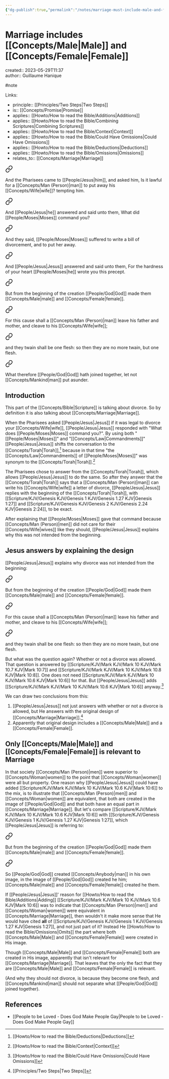 ```yaml
---
{"dg-publish":true,"permalink":"/notes/marriage-must-include-male-and-female/"}
---
```



# Marriage includes [[Concepts/Male\|Male]] and [[Concepts/Female\|Female]]

created:: 2023-05-29T11:37  
author:: Guillaume Hanique

#note

Links:

- principle:: [[Principles/Two Steps\|Two Steps]]
- is:: [[Concepts/Promise\|Promise]]
- applies:: [[Howto/How to read the Bible/Additions\|Additions]]
- applies:: [[Howto/How to read the Bible/Combining Scriptures\|Combining Scriptures]]
- applies:: [[Howto/How to read the Bible/Context\|Context]]
- applies:: [[Howto/How to read the Bible/Could Have Omissions\|Could Have Omissions]]
- applies:: [[Howto/How to read the Bible/Deductions\|Deductions]]
- applies:: [[Howto/How to read the Bible/Omissions\|Omissions]]
- relates_to:: [[Concepts/Marriage\|Marriage]]


<div class="transclusion internal-embed is-loaded"><a class="markdown-embed-link" href="/scripture/kjv/mark-kjv/mark-10-kjv/mark-10-2-kjv/" aria-label="Open link"><svg xmlns="http://www.w3.org/2000/svg" width="24" height="24" viewBox="0 0 24 24" fill="none" stroke="currentColor" stroke-width="2" stroke-linecap="round" stroke-linejoin="round" class="svg-icon lucide-link"><path d="M10 13a5 5 0 0 0 7.54.54l3-3a5 5 0 0 0-7.07-7.07l-1.72 1.71"></path><path d="M14 11a5 5 0 0 0-7.54-.54l-3 3a5 5 0 0 0 7.07 7.07l1.71-1.71"></path></svg></a><div class="markdown-embed">



And the Pharisees came to [[People/Jesus\|him]], and asked him, Is it lawful for a [[Concepts/Man (Person)\|man]] to put away his [[Concepts/Wife\|wife]]? tempting him.


</div></div>
  

<div class="transclusion internal-embed is-loaded"><a class="markdown-embed-link" href="/scripture/kjv/mark-kjv/mark-10-kjv/mark-10-3-kjv/" aria-label="Open link"><svg xmlns="http://www.w3.org/2000/svg" width="24" height="24" viewBox="0 0 24 24" fill="none" stroke="currentColor" stroke-width="2" stroke-linecap="round" stroke-linejoin="round" class="svg-icon lucide-link"><path d="M10 13a5 5 0 0 0 7.54.54l3-3a5 5 0 0 0-7.07-7.07l-1.72 1.71"></path><path d="M14 11a5 5 0 0 0-7.54-.54l-3 3a5 5 0 0 0 7.07 7.07l1.71-1.71"></path></svg></a><div class="markdown-embed">



And [[People/Jesus\|he]] answered and said unto them, What did [[People/Moses\|Moses]] command you?


</div></div>
  

<div class="transclusion internal-embed is-loaded"><a class="markdown-embed-link" href="/scripture/kjv/mark-kjv/mark-10-kjv/mark-10-4-kjv/" aria-label="Open link"><svg xmlns="http://www.w3.org/2000/svg" width="24" height="24" viewBox="0 0 24 24" fill="none" stroke="currentColor" stroke-width="2" stroke-linecap="round" stroke-linejoin="round" class="svg-icon lucide-link"><path d="M10 13a5 5 0 0 0 7.54.54l3-3a5 5 0 0 0-7.07-7.07l-1.72 1.71"></path><path d="M14 11a5 5 0 0 0-7.54-.54l-3 3a5 5 0 0 0 7.07 7.07l1.71-1.71"></path></svg></a><div class="markdown-embed">



And they said, [[People/Moses\|Moses]] suffered to write a bill of divorcement, and to put her away.


</div></div>
  

<div class="transclusion internal-embed is-loaded"><a class="markdown-embed-link" href="/scripture/kjv/mark-kjv/mark-10-kjv/mark-10-5-kjv/" aria-label="Open link"><svg xmlns="http://www.w3.org/2000/svg" width="24" height="24" viewBox="0 0 24 24" fill="none" stroke="currentColor" stroke-width="2" stroke-linecap="round" stroke-linejoin="round" class="svg-icon lucide-link"><path d="M10 13a5 5 0 0 0 7.54.54l3-3a5 5 0 0 0-7.07-7.07l-1.72 1.71"></path><path d="M14 11a5 5 0 0 0-7.54-.54l-3 3a5 5 0 0 0 7.07 7.07l1.71-1.71"></path></svg></a><div class="markdown-embed">



And [[People/Jesus\|Jesus]] answered and said unto them, For the hardness of your heart [[People/Moses\|he]] wrote you this precept.


</div></div>
  

<div class="transclusion internal-embed is-loaded"><a class="markdown-embed-link" href="/scripture/kjv/mark-kjv/mark-10-kjv/mark-10-6-kjv/" aria-label="Open link"><svg xmlns="http://www.w3.org/2000/svg" width="24" height="24" viewBox="0 0 24 24" fill="none" stroke="currentColor" stroke-width="2" stroke-linecap="round" stroke-linejoin="round" class="svg-icon lucide-link"><path d="M10 13a5 5 0 0 0 7.54.54l3-3a5 5 0 0 0-7.07-7.07l-1.72 1.71"></path><path d="M14 11a5 5 0 0 0-7.54-.54l-3 3a5 5 0 0 0 7.07 7.07l1.71-1.71"></path></svg></a><div class="markdown-embed">



But from the beginning of the creation [[People/God\|God]] made them [[Concepts/Male\|male]] and [[Concepts/Female\|female]].


</div></div>
  

<div class="transclusion internal-embed is-loaded"><a class="markdown-embed-link" href="/scripture/kjv/mark-kjv/mark-10-kjv/mark-10-7-kjv/" aria-label="Open link"><svg xmlns="http://www.w3.org/2000/svg" width="24" height="24" viewBox="0 0 24 24" fill="none" stroke="currentColor" stroke-width="2" stroke-linecap="round" stroke-linejoin="round" class="svg-icon lucide-link"><path d="M10 13a5 5 0 0 0 7.54.54l3-3a5 5 0 0 0-7.07-7.07l-1.72 1.71"></path><path d="M14 11a5 5 0 0 0-7.54-.54l-3 3a5 5 0 0 0 7.07 7.07l1.71-1.71"></path></svg></a><div class="markdown-embed">



For this cause shall a [[Concepts/Man (Person)\|man]] leave his father and mother, and cleave to his [[Concepts/Wife\|wife]];


</div></div>
  

<div class="transclusion internal-embed is-loaded"><a class="markdown-embed-link" href="/scripture/kjv/mark-kjv/mark-10-kjv/mark-10-8-kjv/" aria-label="Open link"><svg xmlns="http://www.w3.org/2000/svg" width="24" height="24" viewBox="0 0 24 24" fill="none" stroke="currentColor" stroke-width="2" stroke-linecap="round" stroke-linejoin="round" class="svg-icon lucide-link"><path d="M10 13a5 5 0 0 0 7.54.54l3-3a5 5 0 0 0-7.07-7.07l-1.72 1.71"></path><path d="M14 11a5 5 0 0 0-7.54-.54l-3 3a5 5 0 0 0 7.07 7.07l1.71-1.71"></path></svg></a><div class="markdown-embed">



and they twain shall be one flesh: so then they are no more twain, but one flesh.


</div></div>
  

<div class="transclusion internal-embed is-loaded"><a class="markdown-embed-link" href="/scripture/kjv/mark-kjv/mark-10-kjv/mark-10-9-kjv/" aria-label="Open link"><svg xmlns="http://www.w3.org/2000/svg" width="24" height="24" viewBox="0 0 24 24" fill="none" stroke="currentColor" stroke-width="2" stroke-linecap="round" stroke-linejoin="round" class="svg-icon lucide-link"><path d="M10 13a5 5 0 0 0 7.54.54l3-3a5 5 0 0 0-7.07-7.07l-1.72 1.71"></path><path d="M14 11a5 5 0 0 0-7.54-.54l-3 3a5 5 0 0 0 7.07 7.07l1.71-1.71"></path></svg></a><div class="markdown-embed">



What therefore [[People/God\|God]] hath joined together, let not [[Concepts/Mankind\|man]] put asunder.


</div></div>
  

## Introduction

This part of the [[Concepts/Bible\|Scripture]] is talking about divorce. So by definition it is also talking about [[Concepts/Marriage\|Marriage]].

When the Pharisees asked [[People/Jesus\|Jesus]] if it was legal to divorce your [[Concepts/Wife\|wife]], [[People/Jesus\|Jesus]] responded with "What does [[People/Moses\|Moses]] command you?". By using both "[[People/Moses\|Moses]]" and "[[Concepts/Law\|Commandments]]" [[People/Jesus\|Jesus]] shifts the conversation to the [[Concepts/Torah\|Torah]],[^1] because in that time "the [[Concepts/Law\|Commandments]] of [[People/Moses\|Moses]]" was synonym to the [[Concepts/Torah\|Torah]].[^2]

The Pharisees chose to answer from the [[Concepts/Torah\|Torah]], which allows [[People/Jesus\|Jesus]] to do the same. So after they answer that the [[Concepts/Torah\|Torah]] says that a [[Concepts/Man (Person)\|man]] can write his [[Concepts/Wife\|wife]] a letter of divorce, [[People/Jesus\|Jesus]] replies with the beginning of the [[Concepts/Torah\|Torah]], with [[Scripture/KJV/Genesis KJV/Genesis 1 KJV/Genesis 1.27 KJV\|Genesis 1:27]] and [[Scripture/KJV/Genesis KJV/Genesis 2 KJV/Genesis 2.24 KJV\|Genesis 2:24]], to be exact.

After explaining that [[People/Moses\|Moses]] gave that command because [[Concepts/Man (Person)\|men]] did not care for their [[Concepts/Wife\|wives]] like they should, [[People/Jesus\|Jesus]] explains why this was not intended from the beginning.

## Jesus answers by explaining the design

[[People/Jesus\|Jesus]] explains why divorce was not intended from the beginning:


<div class="transclusion internal-embed is-loaded"><a class="markdown-embed-link" href="/scripture/kjv/mark-kjv/mark-10-kjv/mark-10-6-kjv/" aria-label="Open link"><svg xmlns="http://www.w3.org/2000/svg" width="24" height="24" viewBox="0 0 24 24" fill="none" stroke="currentColor" stroke-width="2" stroke-linecap="round" stroke-linejoin="round" class="svg-icon lucide-link"><path d="M10 13a5 5 0 0 0 7.54.54l3-3a5 5 0 0 0-7.07-7.07l-1.72 1.71"></path><path d="M14 11a5 5 0 0 0-7.54-.54l-3 3a5 5 0 0 0 7.07 7.07l1.71-1.71"></path></svg></a><div class="markdown-embed">



But from the beginning of the creation [[People/God\|God]] made them [[Concepts/Male\|male]] and [[Concepts/Female\|female]].


</div></div>
  

<div class="transclusion internal-embed is-loaded"><a class="markdown-embed-link" href="/scripture/kjv/mark-kjv/mark-10-kjv/mark-10-7-kjv/" aria-label="Open link"><svg xmlns="http://www.w3.org/2000/svg" width="24" height="24" viewBox="0 0 24 24" fill="none" stroke="currentColor" stroke-width="2" stroke-linecap="round" stroke-linejoin="round" class="svg-icon lucide-link"><path d="M10 13a5 5 0 0 0 7.54.54l3-3a5 5 0 0 0-7.07-7.07l-1.72 1.71"></path><path d="M14 11a5 5 0 0 0-7.54-.54l-3 3a5 5 0 0 0 7.07 7.07l1.71-1.71"></path></svg></a><div class="markdown-embed">



For this cause shall a [[Concepts/Man (Person)\|man]] leave his father and mother, and cleave to his [[Concepts/Wife\|wife]];


</div></div>
  

<div class="transclusion internal-embed is-loaded"><a class="markdown-embed-link" href="/scripture/kjv/mark-kjv/mark-10-kjv/mark-10-8-kjv/" aria-label="Open link"><svg xmlns="http://www.w3.org/2000/svg" width="24" height="24" viewBox="0 0 24 24" fill="none" stroke="currentColor" stroke-width="2" stroke-linecap="round" stroke-linejoin="round" class="svg-icon lucide-link"><path d="M10 13a5 5 0 0 0 7.54.54l3-3a5 5 0 0 0-7.07-7.07l-1.72 1.71"></path><path d="M14 11a5 5 0 0 0-7.54-.54l-3 3a5 5 0 0 0 7.07 7.07l1.71-1.71"></path></svg></a><div class="markdown-embed">



and they twain shall be one flesh: so then they are no more twain, but one flesh.


</div></div>


But what was the question again? Whether or not a divorce was allowed. That question is answered by [[Scripture/KJV/Mark KJV/Mark 10 KJV/Mark 10.7 KJV\|Mark 10:7]] and [[Scripture/KJV/Mark KJV/Mark 10 KJV/Mark 10.8 KJV\|Mark 10:8]]. One does not need [[Scripture/KJV/Mark KJV/Mark 10 KJV/Mark 10.6 KJV\|Mark 10:6]] for that. But [[People/Jesus\|Jesus]] adds [[Scripture/KJV/Mark KJV/Mark 10 KJV/Mark 10.6 KJV\|Mark 10:6]] anyway.[^3]

We can draw two conclusions from this:

1. [[People/Jesus\|Jesus]] not just answers with whether or not a divorce is allowed, but He answers with the original design of [[Concepts/Marriage\|Marriage]].[^4]
2. Apparently that original design includes a [[Concepts/Male\|Male]] and a [[Concepts/Female\|Female]].

## Only [[Concepts/Male\|Male]] and [[Concepts/Female\|Female]] is relevant to Marriage

In that society [[Concepts/Man (Person)\|men]] were superior to [[Concepts/Woman\|women]] to the point that [[Concepts/Woman\|women]] were all but property. One reason why [[People/Jesus\|Jesus]] could have added [[Scripture/KJV/Mark KJV/Mark 10 KJV/Mark 10.6 KJV\|Mark 10:6]] to the mix, is to illustrate that [[Concepts/Man (Person)\|men]] and [[Concepts/Woman\|women]] are equivalent, that both are created in the image of [[People/God\|God]] and that both have an equal part in [[Concepts/Marriage\|Marriage]]. But let's compare [[Scripture/KJV/Mark KJV/Mark 10 KJV/Mark 10.6 KJV\|Mark 10:6]] with [[Scripture/KJV/Genesis KJV/Genesis 1 KJV/Genesis 1.27 KJV\|Genesis 1:27]], which [[People/Jesus\|Jesus]] is referring to:


<div class="transclusion internal-embed is-loaded"><a class="markdown-embed-link" href="/scripture/kjv/mark-kjv/mark-10-kjv/mark-10-6-kjv/" aria-label="Open link"><svg xmlns="http://www.w3.org/2000/svg" width="24" height="24" viewBox="0 0 24 24" fill="none" stroke="currentColor" stroke-width="2" stroke-linecap="round" stroke-linejoin="round" class="svg-icon lucide-link"><path d="M10 13a5 5 0 0 0 7.54.54l3-3a5 5 0 0 0-7.07-7.07l-1.72 1.71"></path><path d="M14 11a5 5 0 0 0-7.54-.54l-3 3a5 5 0 0 0 7.07 7.07l1.71-1.71"></path></svg></a><div class="markdown-embed">



But from the beginning of the creation [[People/God\|God]] made them [[Concepts/Male\|male]] and [[Concepts/Female\|female]].


</div></div>



<div class="transclusion internal-embed is-loaded"><a class="markdown-embed-link" href="/scripture/kjv/genesis-kjv/genesis-1-kjv/genesis-1-27-kjv/" aria-label="Open link"><svg xmlns="http://www.w3.org/2000/svg" width="24" height="24" viewBox="0 0 24 24" fill="none" stroke="currentColor" stroke-width="2" stroke-linecap="round" stroke-linejoin="round" class="svg-icon lucide-link"><path d="M10 13a5 5 0 0 0 7.54.54l3-3a5 5 0 0 0-7.07-7.07l-1.72 1.71"></path><path d="M14 11a5 5 0 0 0-7.54-.54l-3 3a5 5 0 0 0 7.07 7.07l1.71-1.71"></path></svg></a><div class="markdown-embed">



So [[People/God\|God]] created [[Concepts/Anybody\|man]] in his own image, in the image of [[People/God\|God]] created he him; [[Concepts/Male\|male]] and [[Concepts/Female\|female]] created he them.


</div></div>


If [[People/Jesus\|Jesus]]' reason for [[Howto/How to read the Bible/Additions\|Adding]] [[Scripture/KJV/Mark KJV/Mark 10 KJV/Mark 10.6 KJV\|Mark 10:6]] was to indicate that [[Concepts/Man (Person)\|men]] and [[Concepts/Woman\|women]] were equivalent in [[Concepts/Marriage\|Marriage]], then wouldn't it make more sense that He would have cited **all** of [[Scripture/KJV/Genesis KJV/Genesis 1 KJV/Genesis 1.27 KJV\|Genesis 1:27]], and not just part of it? Instead He [[Howto/How to read the Bible/Omissions\|Omits]] the part where both [[Concepts/Male\|Male]] and [[Concepts/Female\|Female]] were created in His image.

Though [[Concepts/Male\|Male]] and [[Concepts/Female\|Female]] both are created in His image, apparently that isn't relevant for [[Concepts/Marriage\|Marriage]]. That leaves that the only the fact that they are [[Concepts/Male\|Male]] and [[Concepts/Female\|Female]] is relevant.

(And why they should not divorce, is because they become one flesh, and [[Concepts/Mankind\|man]] should not separate what [[People/God\|God]] joined together).

## References

- [[People to be Loved - Does God Make People Gay\|People to be Loved - Does God Make People Gay]]

[^1]: [[Howto/How to read the Bible/Deductions\|Deductions]]

[^2]: [[Howto/How to read the Bible/Context\|Context]]

[^3]: [[Howto/How to read the Bible/Could Have Omissions\|Could Have Omissions]]

[^4]: [[Principles/Two Steps\|Two Steps]]
